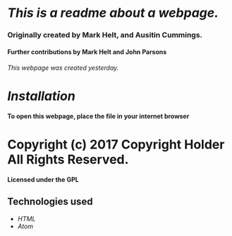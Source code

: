 # _This is a readme about a webpage._

### Originally created by Mark Helt, and Ausitin Cummings. 
#### Further contributions by Mark Helt and John Parsons

###### This webpage was created yesterday.

# _Installation_
#### To open this webpage, place the file in your **internet browser**

# Copyright (c) 2017 Copyright Holder All Rights Reserved.
#### Licensed under the GPL

## Technologies used
* _HTML_
* _Atom_

